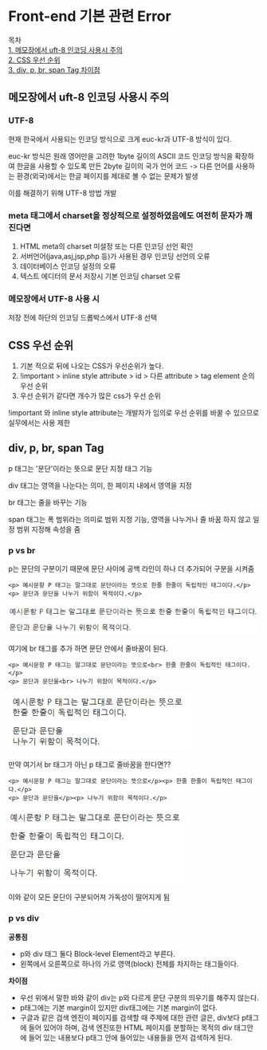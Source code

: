# Front-end 기본 관련 Error

목차  
[1. 메모장에서 uft-8 인코딩 사용시 주의](#메모장에서-uft-8-인코딩-사용시-주의)  
[2. CSS 우선 순위](#css-우선-순위)  
[3. div, p, br, span Tag 차이점](#div,-p,-br,-span-tag)  

## 메모장에서 uft-8 인코딩 사용시 주의

### UTF-8

현재 한국에서 사용되는 인코딩 방식으로 크게 euc-kr과 UTF-8 방식이 있다.

euc-kr 방식은 원래 영어만을 고려한 1byte 길이의 ASCII 코드 인코딩 방식을 확장하여 한글을 사용할 수 있도록 만든 2byte 길이의 국가 언어 코드
-> 다른 언어를 사용하는 환경(외국)에서는 한글 페이지를 제대로 볼 수 없는 문제가 발생

이를 해결하기 위해 UTF-8 방법 개발

### meta 태그에서 charset을 정상적으로 설정하였음에도 여전히 문자가 깨진다면

1. HTML meta의 charset 미설정 또는 다른 인코딩 선언 확인
2. 서버언어(java,asj,jsp,php 등)가 사용된 경우 인코딩 선언의 오류
3. 데이터베이스 인코딩 설정의 오류
4. 텍스트 에디터의 문서 저장시 기본 인코딩 charset 오류

### 메모장에서 UTF-8 사용 시

저장 전에 하단의 인코딩 드롭박스에서 UTF-8 선택

## CSS 우선 순위

1. 기본 적으로 뒤에 나오는 CSS가 우선순위가 높다.
2. !important > inline style attribute > id > 다른 attribute > tag element 순의 우선 순위
3. 우선 순위가 같다면 개수가 많은 css가 우선 순위

!important 와 inline style attribute는 개발자가 임의로 우선 순위를 바꿀 수 있으므로 실무에서는 사용 제한

## div, p, br, span Tag

p 태그는 '문단'이라는 뜻으로 문단 지정 태그 기능

div 태그는 영역을 나눈다는 의미, 한 페이지 내에서 영역을 지정

br 태그는 줄을 바꾸는 기능

span 태그는 폭 범위라는 의미로 범위 지정 기능, 영역을 나누거나 줄 바꿈 하지 않고 일정 범위 지정해 속성을 줌

### p vs br
p는 문단의 구분이기 때문에 문단 사이에 공백 라인이 하나 더 추가되어 구분을 시켜줌

```
<p> 예시문항 P 태그는 말그대로 문단이라는 뜻으로 한줄 한줄이 독립적인 태그이다.</p>
<p> 문단과 문단을 나누기 위함이 목적이다.</p>
```

![p태그](/Images/Front-end/p태그.JPG)

여기에 br 태그를 추가 하면 문단 안에서 줄바꿈이 된다.

```
<p> 예시문항 P 태그는 말그대로 문단이라는 뜻으로<br> 한줄 한줄이 독립적인 태그이다.</p>
<p> 문단과 문단을<br> 나누기 위함이 목적이다.</p>
```

![p태그 안의 br태그](/Images/Front-end/p태그의br태그.JPG)

만약 여기서 br 태그가 아닌 p 태그로 줄바꿈을 한다면??

```
<p> 예시문항 P 태그는 말그대로 문단이라는 뜻으로</p><p> 한줄 한줄이 독립적인 태그이다.</p>
<p> 문단과 문단을</p><p> 나누기 위함이 목적이다.</p>
```

![p태그 안의 br태그](/Images/Front-end/p태그의p태그.JPG)

이와 같이 모든 문단이 구분되어져 가독성이 떨어지게 됨

### p vs div

**공통점**

- p와 div 태그 둘다 Block-level Element라고 부른다.   
- 왼쪽에서 오른쪽으로 하나의 가로 영역(block) 전체를 차지하는 태그들이다.

**차이점**  

- 우선 위에서 말한 바와 같이 div는 p와 다르게 문단 구분의 띄우기를 해주지 않는다.
- p태그에는 기본 margin이 있지만 div태그에는 기본 margin이 없다.
- 구글과 같은 검색 엔진이 페이지를 검색할 때 주제에 대한 관련 글은, div보다 p태그에 들어 있어야 하며, 검색 엔진또한 HTML 페이지를 분할하는 목적의 div 태그안에 들어 있는 내용보다 p태그 안에 들어있는 내용들을 먼저 검색하게 된다.
